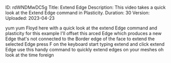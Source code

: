 ID: rdWNDMwDC5g
Title: Extend Edge
Description: This video takes a quick look at the Extend Edge command in Plasticity.
Duration: 30
Version: 
Uploaded: 2023-04-23

yum yum Floyd here with a quick look at
the extend Edge command and plasticity
for this example I'll offset this arced
Edge which produces a new Edge that's
not connected to the Border edge of the
face to extend the selected Edge press F
on the keyboard start typing extend and
click extend Edge use this handy command
to quickly extend edges on your meshes
oh look at the time
foreign
